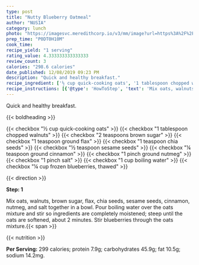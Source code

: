 ```yaml
---
type: post
title: "Nutty Blueberry Oatmeal"
author: "NUSIA"
category: lunch
photo: "https://imagesvc.meredithcorp.io/v3/mm/image?url=https%3A%2F%2Fimages.media-allrecipes.com%2Fuserphotos%2F1379583.jpg"
prep_time: "P0DT0H10M"
cook_time: 
recipe_yield: "1 serving"
rating_value: 4.333333333333333
review_count: 3
calories: "298.6 calories"
date_published: 12/08/2019 09:23 PM
description: "Quick and healthy breakfast."
recipe_ingredient: ['½ cup quick-cooking oats', '1 tablespoon chopped walnuts', '2 teaspoons brown sugar', '1 teaspoon ground flax', '1 teaspoon chia seeds', '½ teaspoon sesame seeds', '¼ teaspoon ground cinnamon', '1 pinch ground nutmeg', '1 pinch salt', '1 cup boiling water', '¼ cup frozen blueberries, thawed']
recipe_instructions: [{'@type': 'HowToStep', 'text': 'Mix oats, walnuts, brown sugar, flax, chia seeds, sesame seeds, cinnamon, nutmeg, and salt together in a bowl. Pour boiling water over the oats mixture and stir so ingredients are completely moistened; steep until the oats are softened, about 2 minutes. Stir blueberries through the oats mixture.\n'}]
---
```


Quick and healthy breakfast. 

{{< boldheading >}}

{{< checkbox "½ cup quick-cooking oats" >}}
{{< checkbox "1 tablespoon chopped walnuts" >}}
{{< checkbox "2 teaspoons brown sugar" >}}
{{< checkbox "1 teaspoon ground flax" >}}
{{< checkbox "1 teaspoon chia seeds" >}}
{{< checkbox "½ teaspoon sesame seeds" >}}
{{< checkbox "¼ teaspoon ground cinnamon" >}}
{{< checkbox "1 pinch ground nutmeg" >}}
{{< checkbox "1 pinch salt" >}}
{{< checkbox "1 cup boiling water" >}}
{{< checkbox "¼ cup frozen blueberries, thawed" >}}


{{< direction >}}

**Step: 1**

Mix oats, walnuts, brown sugar, flax, chia seeds, sesame seeds, cinnamon, nutmeg, and salt together in a bowl. Pour boiling water over the oats mixture and stir so ingredients are completely moistened; steep until the oats are softened, about 2 minutes. Stir blueberries through the oats mixture.{{< span >}}

{{< nutrition >}}

**Per Serving:** 299 calories; protein 7.9g; carbohydrates 45.9g; fat 10.5g; sodium 14.2mg.